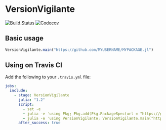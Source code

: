 # VersionVigilante

[![Build Status](https://travis-ci.com/bcbi/VersionVigilante.jl.svg?branch=master)](https://travis-ci.com/bcbi/VersionVigilante.jl)
[![Codecov](https://codecov.io/gh/bcbi/VersionVigilante.jl/branch/master/graph/badge.svg)](https://codecov.io/gh/bcbi/VersionVigilante.jl)

## Basic usage

```julia
VersionVigilante.main("https://github.com/MYUSERNAME/MYPACKAGE.jl")
```

## Using on Travis CI

Add the following to your `.travis.yml` file:
```yaml
jobs:
  include:
    - stage: VersionVigilante
      julia: "1.2"
      script:
        - set -e
        - julia -e 'using Pkg; Pkg.add(Pkg.PackageSpec(url = "https://github.com/bcbi/VersionVigilante.jl"))'
        - julia -e 'using VersionVigilante; VersionVigilante.main("https://github.com/MYUSERNAME/MYPACKAGE.jl")'
      after_success: true
```
